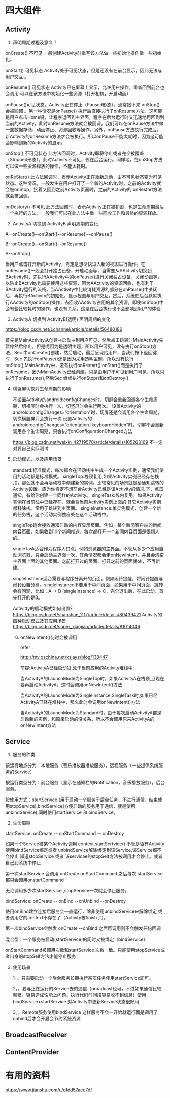 #  四大组件

##  Activity

1. 声明周期过程及意义？

onCreate() 不可见   一般创建Activity时重写该方法做一些初始化操作做一些初始化。

onStart() 可见状态 Activity处于可见状态，但是还没有在前台显示，因此无法与用户交互 。

onResume() 可见状态 Activity已在屏幕上显示，允许用户操作。重新回到前台也会调用  可以在该方法中初始化一些资源（打开相机，开启动画）

 onPause()可见状态，Activity正在停止（Paused形态），通常接下来 onStop() 会被回调 。另一种情况是onPause() 执行后直接执行了onResume方法，这可能是用户点击Home键，让程序退回到主界面，程序在后台运行时又迅速地再回到到当前的Activity，此时onResume方法就会被回调。我们可以在onPause方法中做一些数据存储、动画停止、资源回收等操作。另外，onPause方法执行完成后，新Activity的onResume方法才会被执行。所以onPause不能太耗时，因为这可能会影响到新的Activity的显示。

onStop() 不可见状态  此方法回调时，Activity即将停止或者完全被覆盖（Stopped形态），此时Activity不可见，仅在后台运行。同样地，在onStop方法可以做一些资源释放的操作，不能太耗时。 

onReStart()  此方法回调时，表示Activity正在重新启动，由不可见状态变为可见状态。这种情况，一般发生在用户打开了一个新的Activity时，之前的Activity就会被onStop，接着又回到之前Activity页面时，之前的Activity的 onRestart方法就会被回调。

 onDestory() 不可见 此方法回调时，表示Activity正在被销毁，也是生命周期最后一个执行的方法，一般我们可以在此方法中做一些回收工作和最终的资源释放。 

2. ActivityA 切换到 ActivityB 声明周期的变化

A--onCreate()--onStart()--onResume()--onPause()

B--onCreate()--onStart()--onResume()

A--onStop()

当用户点击打开新的Activity，肯定是想尽快进入新的视图进行操作。在onResume()一般会打开独占设备，开启动画等，当需要从AActivity切换到BActivity时，先执行AActivity中的onPause()进行关闭独占设备，关闭动画等，以防止BActivity也需要使用这些资源，因为AActivity的资源回收，也有利于BActivity运行的流畅。当AActivity中比较消耗资源的部分在onPause()中关闭后，再执行BActivity的初始化，显示视图与用户交互。然后，系统在后台默默执行AActivity的onStop()操作，去回收AActivity占用的其余资源。即使onStop()中会有些比较耗时的操作，也没有关系，这是在后台执行也不会影响到用户的体验   

3. ActivityA 切换到 ActivityB(透明) 声明周期的变化

https://blog.csdn.net/Lchannel/article/details/56480186

首先是MainActivity从创建->启动->到用户可见，然后点击跳转时MainActivity先暂停然后停止，但是呢因为是透明主题，所以用户可见，没有执行onStop()方法，Sec 中onCreate()创建，然后启动，最后呈现给用户，当我们按下返回键时，Sec 先执行onPause()还是因为采用透明主题，所以没有执行onStop(),MainActivity中，没有执行onRestart() onStart()而是执行了onResume，因为MainActivity已经创建，只是由用户不可见到用户可见，所以只执行了onResume(),然后Sec 继续执行onStop()和onDestroy().

4. 横竖屏切换对生命周期的影响

   不设置Activity的android:configChanges时，切屏会重新回调各个生命周期，切横屏时会执行一次，切竖屏时会执行两次。 设置Activity的android:configChanges=”orientation”时，切屏还是会调用各个生命周期，切换横竖屏只会执行一次 设置Activity的android:configChanges=”orientation |keyboardHidden”时，切屏不会重新调用各个生命周期，只会执行onConfigurationChanged方法

   https://blog.csdn.net/weixin_42719570/article/details/105263169 不一定对要自己实际测试

5. 启动模式，以及应用场景

   standard:标准模式，每次都会在活动栈中生成一个Activity实例，通常我们使用的活动都是标准模式。
   singleTop:栈顶复用,如果Activity实例已经存在栈顶，那么就不会再活动栈中创建新的实例。比较常见的场景就是给通知跳转的     Activity设置，应为你肯定不想前台Activity已经是该Activity的情况 下，点击通知，有给你创建一个同样的Activity。
   singleTask:栈内复用，如果Activity实例在当前栈中已经存在，就会将当前Activity实例上面的 其它Activity实例都移除栈。常用于跳转到主页面。
   singleInstance:单实例模式，创建一个新的任务栈，这个活动实例独自处在这个活动栈中。

   singleTop适合接收通知启动的内容显示页面。例如，某个新闻客户端的新闻内容页面，如果收到10个新闻推送，每次都打开一个新闻内容页面是很烦人的。

    singleTask适合作为程序入口点。例如浏览器的主界面。不管从多少个应用启动浏览器，只会启动主界面一次，其余情况都会走onNewIntent，并且会清空主界面上面的其他页面。之前打开过的页面，打开之前的页面就ok，不再新建。

    singleInstance适合需要与程序分离开的页面。例如闹铃提醒，将闹铃提醒与闹铃设置分离。singleInstance不要用于中间页面，如果用于中间页面，跳转会有问题，比如：A -> B (singleInstance) -> C，完全退出后，在此启动，首先打开的是B。

    Activitty的启动模式如何设置?
               https://blog.csdn.net/shanshan_1117/article/details/80439421 
    Activity的四种启动模式及其应用场景
               https://blog.csdn.net/super_xiaojian/article/details/81014046

   6. onNewIntent()何时会被调用

      refer :

      http://my.oschina.net/xsjayz/blog/138447

      前提:ActivityA已经启动过,处于当前应用的Activity堆栈中;

      当ActivityA的LaunchMode为SingleTop时，如果ActivityA在栈顶,且现在要再启动ActivityA，这时会调用onNewIntent()方法

      当ActivityA的LaunchMode为SingleInstance,SingleTask时,如果已经ActivityA已经在堆栈中，那么此时会调用onNewIntent()方法

      当ActivityA的LaunchMode为Standard时，由于每次启动ActivityA都是启动新的实例，和原来启动的没关系，所以不会调用原来ActivityA的onNewIntent方法



##  Service

1. 服务的种类

按运行地点分为：本地服务（音乐播放器播放服务），远程服务（一些提供系统服务的Service）

按运行类型分为：前台服务（显示在通知栏的Notification，音乐播放服务），后台服务。

按使用方式：startService (用于启动一个服务于后台任务，不进行通信，结束使用stopService),bindService(方便启动的服务用于通信，就是使用 unbindService),同时使用startService 和 bindService。

2. 生命周期

startService: onCreate -- onStartCommand -- onDestroy

如果一个Service被某个Activity调用 context.startSertvice()  不管是否有Activity 使用bindService绑定或者 unbindService解除绑定到该Service,该Service都不会停止 知道stopService 或者 该servicae的stopSelf方法被调用才会停止。或者自己到系统中停止

第一次startService 会调用 onCreate onStartCommand  之后每次 startService都只会调用onstartCommand

无论调用多少次startService ,stopService一次就会停止服务。

bindService: onCreate -- onBind --onUnbind --onDestroy

使用onBind建立连接后服务会一直运行，除非使用unbindService来解除绑定 或者调用它的context不存在了（Activity被finish了）。

第一次bindService会触发 onCreate --onBind 之后再调用则不会触发任何回调

混合型：一个服务被启动(startService)的同时又被绑定（bindService） 

onStartCommand被调用次数和startService 次数一致。只能使用stopService或者自身的stopSelf方法才能停止服务

3. 使用场景

   1。。只需要启动一个后台服务长期执行某项任务使用startService即可。

   2。。要与正在运行的Service去的通信（broadcast也可，不过如果通信比较频繁，容易造成性能上问题。执行代码时间段容易收不到信息）使用bindService+startService 对Activity中更新Service状态很好用

   3。。Remote服务使用bindService 这样服务不会一开始就运行而是调用了onbind后才会开启会节约系统资源

   

##  BroadcastReceiver



## ContentProvider

#  有用的资料

https://www.jianshu.com/u/dfdd57aee7df

